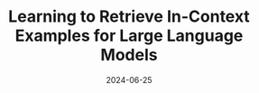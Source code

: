 ---
layout: seminar-post
title: "Learning to Retrieve In-Context Examples for Large Language Models"
subtitle: 
categories: NLP
tags: [RAG, LLM]
date: 2024-06-25
pdf_url: 'https://drive.google.com/file/d/1z2Z4VgTxg-0cm2YGJxZt1L2IfDIB09y0/preview'
---